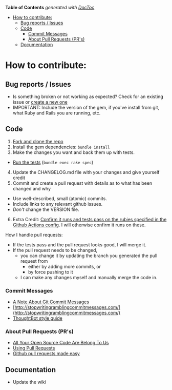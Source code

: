 <!-- START doctoc generated TOC please keep comment here to allow auto update -->
<!-- DON'T EDIT THIS SECTION, INSTEAD RE-RUN doctoc TO UPDATE -->

**Table of Contents** _generated with [DocToc](https://github.com/thlorenz/doctoc)_

- [How to contribute:](#how-to-contribute)
  - [Bug reports / Issues](#bug-reports--issues)
  - [Code](#code)
    - [Commit Messages](#commit-messages)
    - [About Pull Requests (PR's)](#about-pull-requests-prs)
  - [Documentation](#documentation)

<!-- END doctoc generated TOC please keep comment here to allow auto update -->

# How to contribute:

## Bug reports / Issues

- Is something broken or not working as expected? Check for an existing issue or [create a new one](https://github.com/mbleigh/acts-as-taggable-on/issues/new)
- IMPORTANT: Include the version of the gem, if you've install from git, what Ruby and Rails you are running, etc.

## Code

1. [Fork and clone the repo](https://help.github.com/articles/fork-a-repo)
2. Install the gem dependencies: `bundle install`
3. Make the changes you want and back them up with tests.

- [Run the tests](https://github.com/mbleigh/acts-as-taggable-on#testing) (`bundle exec rake spec`)

4. Update the CHANGELOG.md file with your changes and give yourself credit
5. Commit and create a pull request with details as to what has been changed and why

- Use well-described, small (atomic) commits.
- Include links to any relevant github issues.
- _Don't_ change the VERSION file.

6. Extra Credit: [Confirm it runs and tests pass on the rubies specified in the Github Actions config](.github/workflows/spec.yml). I will otherwise confirm it runs on these.

How I handle pull requests:

- If the tests pass and the pull request looks good, I will merge it.
- If the pull request needs to be changed,
  - you can change it by updating the branch you generated the pull request from
    - either by adding more commits, or
    - by force pushing to it
  - I can make any changes myself and manually merge the code in.

### Commit Messages

- [A Note About Git Commit Messages](http://tbaggery.com/2008/04/19/a-note-about-git-commit-messages.html)
- [http://stopwritingramblingcommitmessages.com/](http://stopwritingramblingcommitmessages.com/)
- [ThoughtBot style guide](https://github.com/thoughtbot/guides/tree/main/git)

### About Pull Requests (PR's)

- [All Your Open Source Code Are Belong To Us](http://www.benjaminfleischer.com/2013/07/30/all-your-open-source-code-are-belong-to-us/)
- [Using Pull Requests](https://help.github.com/articles/using-pull-requests)
- [Github pull requests made easy](https://www.element84.com/blog/github-pull-requests-made-easy)

## Documentation

- Update the wiki
